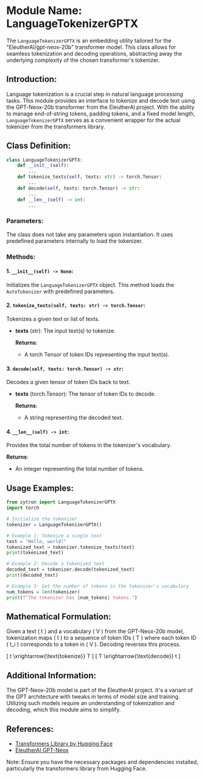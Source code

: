 # Module Name: LanguageTokenizerGPTX

The `LanguageTokenizerGPTX` is an embedding utility tailored for the "EleutherAI/gpt-neox-20b" transformer model. This class allows for seamless tokenization and decoding operations, abstracting away the underlying complexity of the chosen transformer's tokenizer.

## Introduction:
Language tokenization is a crucial step in natural language processing tasks. This module provides an interface to tokenize and decode text using the GPT-Neox-20b transformer from the EleutherAI project. With the ability to manage end-of-string tokens, padding tokens, and a fixed model length, `LanguageTokenizerGPTX` serves as a convenient wrapper for the actual tokenizer from the transformers library.

## Class Definition:

```python
class LanguageTokenizerGPTX:
    def __init__(self):
        ...
    def tokenize_texts(self, texts: str) -> torch.Tensor:
        ...
    def decode(self, texts: torch.Tensor) -> str:
        ...
    def __len__(self) -> int:
        ...
```

### Parameters:
The class does not take any parameters upon instantiation. It uses predefined parameters internally to load the tokenizer.

### Methods:

#### 1. `__init__(self) -> None`:
Initializes the `LanguageTokenizerGPTX` object. This method loads the `AutoTokenizer` with predefined parameters.

#### 2. `tokenize_texts(self, texts: str) -> torch.Tensor`:
Tokenizes a given text or list of texts.

- **texts** (str): The input text(s) to tokenize.
  
  **Returns**:
  - A torch Tensor of token IDs representing the input text(s).

#### 3. `decode(self, texts: torch.Tensor) -> str`:
Decodes a given tensor of token IDs back to text.

- **texts** (torch.Tensor): The tensor of token IDs to decode.
  
  **Returns**:
  - A string representing the decoded text.

#### 4. `__len__(self) -> int`:
Provides the total number of tokens in the tokenizer's vocabulary.

  **Returns**:
  - An integer representing the total number of tokens.

## Usage Examples:

```python
from zytron import LanguageTokenizerGPTX
import torch

# Initialize the tokenizer
tokenizer = LanguageTokenizerGPTX()

# Example 1: Tokenize a single text
text = "Hello, world!"
tokenized_text = tokenizer.tokenize_texts(text)
print(tokenized_text)

# Example 2: Decode a tokenized text
decoded_text = tokenizer.decode(tokenized_text)
print(decoded_text)

# Example 3: Get the number of tokens in the tokenizer's vocabulary
num_tokens = len(tokenizer)
print(f"The tokenizer has {num_tokens} tokens.")
```

## Mathematical Formulation:

Given a text \( t \) and a vocabulary \( V \) from the GPT-Neox-20b model, tokenization maps \( t \) to a sequence of token IDs \( T \) where each token ID \( t_i \) corresponds to a token in \( V \). Decoding reverses this process.

\[ t \xrightarrow{\text{tokenize}} T \]
\[ T \xrightarrow{\text{decode}} t \]

## Additional Information:

The GPT-Neox-20b model is part of the EleutherAI project. It's a variant of the GPT architecture with tweaks in terms of model size and training. Utilizing such models require an understanding of tokenization and decoding, which this module aims to simplify.

## References:

- [Transformers Library by Hugging Face](https://huggingface.co/transformers/)
- [EleutherAI GPT-Neox](https://github.com/EleutherAI/gpt-neox)

Note: Ensure you have the necessary packages and dependencies installed, particularly the transformers library from Hugging Face.
